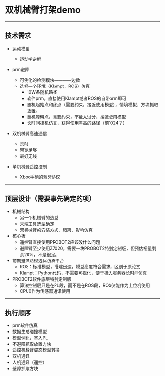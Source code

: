 # 双机械臂打架demo

-----------------------------------------------


## 技术需求
* 运动模型
    - 运动学逆解

* prm避障
    - 可例化的检测模块————边数
    - 选择一个环境（Klampt，ROS）仿真
        + 10W条随机路径
        + 软件prm，直接使用Klampt或者ROS的自带prm即可
        + 随机起始点和终点（需要约束，接近使用模型），情境模拟，方块抓取放置。
        + 随机障碍点，需要约束，不能太过分，接近使用模型
        + 长时间挂机仿真，获得使用率高的路径（前1024？）

* 双机械臂高速通信
    - 实时
    - 带宽足够
    - 最好无线

* 单机械臂遥控控制
    - Xbox手柄的蓝牙协议


----------------------------------------------

## 顶层设计（需要事先确定的项）
* 机械结构
    - 另一个机械臂的选型
    - 末端工具选型确定
    - 双机械臂的安装方式，距离，影响仿真
* 核心板
    - 遥控臂直接使用PROBOT2应该没什么问题
    - 避障臂至少使用Z7020，需要一块PROBOT2特别定制版，但预估裕量剩余20%，不是很足。
* 前期避障路径选优仿真平台
    - ROS：标准模型，搭建迅速，模型高度符合需求，区别于原论文
    - Klampt：Python代码，不需要可视化，便于挂入服务器长时间仿真
* PROBOT2软件底层特别定制版
    - 算法控制层只是在PL段，而不是在ROS段，ROS仅能作为上位机使用
    - CPU0作为传感器通讯使用

------------------------------------------------

## 执行顺序
* prm软件仿真
* 数据生成碰撞模型
* 模型例化，塞入PL
* 不避障抓取放置方块
* 遥控机械臂姿态模型转换
* 双机通讯
* 人机通讯（遥控）
* 壁障抓取方块


